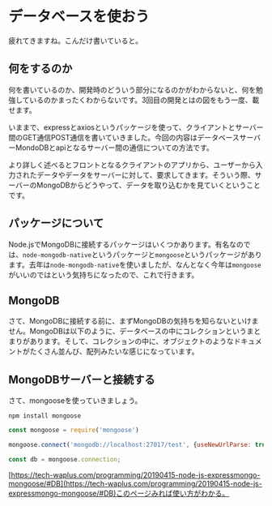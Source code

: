 # データベースを使おう

疲れてきますね。こんだけ書いていると。

## 何をするのか
何を書いているのか、開発時のどういう部分になるのかがわからないと、何を勉強しているのかまったくわからないです。3回目の開発とはの図をもう一度、載せます。

いままで、expressとaxiosというパッケージを使って、クライアントとサーバー間のGET通信POST通信を書いていきました。今回の内容はデータベースサーバーMondoDBとapiとなるサーバー間の通信についての方法です。

より詳しく述べるとフロントとなるクライアントのアプリから、ユーザーから入力されたデータやデータをサーバーに対して、要求してきます。そういう際、サーバーのMongoDBからどうやって、データを取り込むかを見ていくということです。

## パッケージについて
Node.jsでMongoDBに接続するパッケージはいくつかあります。有名なのでは、`node-mongodb-native`というパッケージと`mongoose`というパッケージがあります。去年は`node-mongodb-native`を使いましたが、なんとなく今年は`mongoose`がいいのではという気持ちになったので、これで行きます。


## MongoDB
さて、MongoDBに接続する前に、まずMongoDBの気持ちを知らないといけません。MongoDBは以下のように、データベースの中にコレクションというまとまりがあります。そして、コレクションの中に、オブジェクトのようなドキュメントがたくさん並んび、配列みたいな感じになっています。

## MongoDBサーバーと接続する
さて、mongooseを使っていきましょう。
```
npm install mongoose
```

```javascript
const mongoose = require('mongoose')

mongoose.connect('mongodb://localhost:27017/test', {useNewUrlParse: true});

const db = mongoose.connection;
```

[https://tech-waplus.com/programming/20190415-node-js-expressmongo-mongoose/#DB](https://tech-waplus.com/programming/20190415-node-js-expressmongo-mongoose/#DB)このページみれば使い方がわかる。
